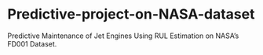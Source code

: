 # Predictive-project-on-NASA-dataset
Predictive Maintenance of Jet Engines Using RUL Estimation on NASA’s FD001 Dataset.
